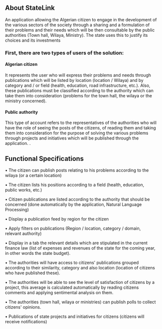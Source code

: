 

## About StateLink

An application allowing the Algerian citizen to engage in the development of the various sectors of the society through a sharing and a formulation of their problems and their needs which will be then consultable by the public authorities (Town hall, Wilaya, Ministry).
The state uses this to justify its choices and its investments

<h3>First, there are two types of users of the solution:</h3>
<h4>Algerian citizen</h4>
It represents the user who will express their problems and needs through publications which will be listed by location (location / Wilaya) and by category and / or field (health, education, road infrastructure, etc.). Also, these publications must be classified according to the authority which can take them into consideration (problems for the town hall, the wilaya or the ministry concerned).
<h4>Public authority</h4>

This type of account refers to the representatives of the authorities who will have the role of seeing the posts of the citizens, of reading them and taking them into consideration for the purpose of solving the various problems through projects and initiatives which will be published through the application. .

## Functional Specifications

• The citizen can publish posts relating to his problems according to the wilaya (or a certain location)

• The citizen lists his positions according to a field (health, education, public works, etc.)

• Citizen publications are listed according to the authority that should be concerned (done automatically by the application, Natural Language Processing)

• Display a publication feed by region for the citizen

• Apply filters on publications (Region / location, category / domain, relevant authority)

• Display in a tab the relevant details which are stipulated in the current finance law (list of expenses and revenues of the state for the coming year, in other words the state budget).

• The authorities will have access to citizens' publications grouped according to their similarity, category and also location (location of citizens who have published these).

• The authorities will be able to see the level of satisfaction of citizens by a project, this average is calculated automatically by reading citizens comments and applying sentimental analysis on them. 

• The authorities (town hall, wilaya or ministries) can publish polls to collect citizens' opinions.

• Publications of state projects and initiatives for citizens (citizens will receive notifications)
